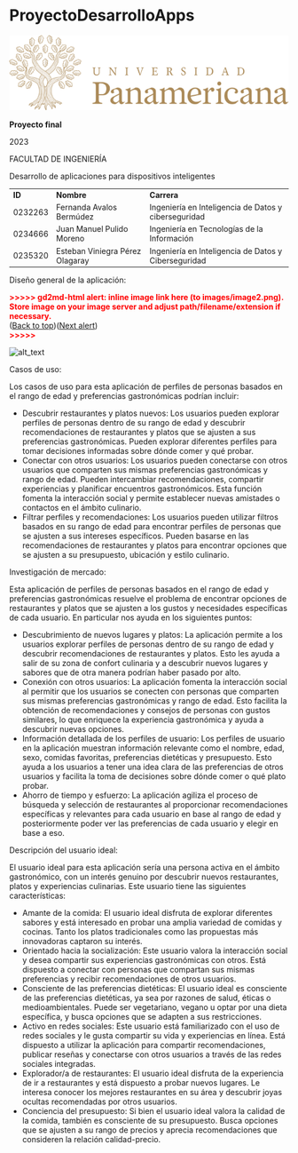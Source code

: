 # ProyectoDesarrolloApps


![alt_text](images/image1.png "image_tooltip")


 

 

 **Proyecto final**

2023

FACULTAD DE INGENIERÍA

Desarrollo de aplicaciones para dispositivos inteligentes

  


<table>
  <tr>
   <td rowspan="2" ><strong>ID</strong>
   </td>
   <td rowspan="2" ><strong>Nombre</strong>
   </td>
   <td rowspan="2" ><strong>Carrera</strong>
   </td>
  </tr>
  <tr>
  </tr>
  <tr>
   <td>0232263
   </td>
   <td>Fernanda Avalos Bermúdez
   </td>
   <td>Ingeniería en Inteligencia de Datos y ciberseguridad
   </td>
  </tr>
  <tr>
   <td>0234666
   </td>
   <td>Juan Manuel Pulido Moreno
   </td>
   <td>Ingeniería en Tecnologías de la Información
   </td>
  </tr>
  <tr>
   <td>0235320
   </td>
   <td>Esteban Viniegra Pérez Olagaray
   </td>
   <td>Ingeniería en Inteligencia de Datos y Ciberseguridad
   </td>
  </tr>
</table>


Diseño general de la aplicación:



<p id="gdcalert2" ><span style="color: red; font-weight: bold">>>>>>  gd2md-html alert: inline image link here (to images/image2.png). Store image on your image server and adjust path/filename/extension if necessary. </span><br>(<a href="#">Back to top</a>)(<a href="#gdcalert3">Next alert</a>)<br><span style="color: red; font-weight: bold">>>>>> </span></p>


![alt_text](images/image2.png "image_tooltip")


Casos de uso:

Los casos de uso para esta aplicación de perfiles de personas basados en el rango de edad y preferencias gastronómicas podrían incluir:



* Descubrir restaurantes y platos nuevos: Los usuarios pueden explorar perfiles de personas dentro de su rango de edad y descubrir recomendaciones de restaurantes y platos que se ajusten a sus preferencias gastronómicas. Pueden explorar diferentes perfiles para tomar decisiones informadas sobre dónde comer y qué probar.
* Conectar con otros usuarios: Los usuarios pueden conectarse con otros usuarios que comparten sus mismas preferencias gastronómicas y rango de edad. Pueden intercambiar recomendaciones, compartir experiencias y planificar encuentros gastronómicos. Esta función fomenta la interacción social y permite establecer nuevas amistades o contactos en el ámbito culinario.
* Filtrar perfiles y recomendaciones: Los usuarios pueden utilizar filtros basados en su rango de edad para encontrar perfiles de personas que se ajusten a sus intereses específicos. Pueden basarse en las recomendaciones de restaurantes y platos para encontrar opciones que se ajusten a su presupuesto, ubicación y estilo culinario.

Investigación de mercado:

Esta aplicación de perfiles de personas basados en el rango de edad y preferencias gastronómicas resuelve el problema de encontrar opciones de restaurantes y platos que se ajusten a los gustos y necesidades específicas de cada usuario. En particular nos ayuda en los siguientes puntos:



* Descubrimiento de nuevos lugares y platos: La aplicación permite a los usuarios explorar perfiles de personas dentro de su rango de edad y descubrir recomendaciones de restaurantes y platos. Esto les ayuda a salir de su zona de confort culinaria y a descubrir nuevos lugares y sabores que de otra manera podrían haber pasado por alto.
* Conexión con otros usuarios: La aplicación fomenta la interacción social al permitir que los usuarios se conecten con personas que comparten sus mismas preferencias gastronómicas y rango de edad. Esto facilita la obtención de recomendaciones y consejos de personas con gustos similares, lo que enriquece la experiencia gastronómica y ayuda a descubrir nuevas opciones. 
* Información detallada de los perfiles de usuario: Los perfiles de usuario en la aplicación muestran información relevante como el nombre, edad, sexo, comidas favoritas, preferencias dietéticas y presupuesto. Esto ayuda a los usuarios a tener una idea clara de las preferencias de otros usuarios y facilita la toma de decisiones sobre dónde comer o qué plato probar.
* Ahorro de tiempo y esfuerzo: La aplicación agiliza el proceso de búsqueda y selección de restaurantes al proporcionar recomendaciones específicas y relevantes para cada usuario en base al rango de edad y posteriormente poder ver las preferencias de cada usuario y elegir en base a eso. 

Descripción del usuario ideal:

El usuario ideal para esta aplicación sería una persona activa en el ámbito gastronómico, con un interés genuino por descubrir nuevos restaurantes, platos y experiencias culinarias. Este usuario tiene las siguientes características:



* Amante de la comida: El usuario ideal disfruta de explorar diferentes sabores y está interesado en probar una amplia variedad de comidas y cocinas. Tanto los platos tradicionales como las propuestas más innovadoras captaron su interés.
* Orientado hacia la socialización: Este usuario valora la interacción social y desea compartir sus experiencias gastronómicas con otros. Está dispuesto a conectar con personas que compartan sus mismas preferencias y recibir recomendaciones de otros usuarios.
* Consciente de las preferencias dietéticas: El usuario ideal es consciente de las preferencias dietéticas, ya sea por razones de salud, éticas o medioambientales. Puede ser vegetariano, vegano u optar por una dieta específica, y busca opciones que se adapten a sus restricciones.
* Activo en redes sociales: Este usuario está familiarizado con el uso de redes sociales y le gusta compartir su vida y experiencias en línea. Está dispuesto a utilizar la aplicación para compartir recomendaciones, publicar reseñas y conectarse con otros usuarios a través de las redes sociales integradas.
* Explorador/a de restaurantes: El usuario ideal disfruta de la experiencia de ir a restaurantes y está dispuesto a probar nuevos lugares. Le interesa conocer los mejores restaurantes en su área y descubrir joyas ocultas recomendadas por otros usuarios.
* Conciencia del presupuesto: Si bien el usuario ideal valora la calidad de la comida, también es consciente de su presupuesto. Busca opciones que se ajusten a su rango de precios y aprecia recomendaciones que consideren la relación calidad-precio.